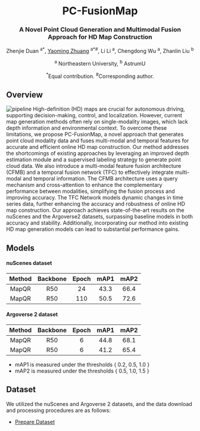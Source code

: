 <div align="center">
<h1>PC-FusionMap</h1>
<h3>A Novel Point Cloud Generation
and Multimodal Fusion Approach for HD Map
Construction</h3>




Zhenjie Duan <sup>a*</sup>, 
[Yaoming Zhuang](http://faculty.neu.edu.cn/zhuangyaoming/) <sup>a*#</sup>, 
Li Li <sup>a</sup>,
Chengdong Wu <sup>a</sup>,
Zhanlin Liu <sup>b</sup>

<sup>a</sup> Northeastern University, 
<sup>b</sup> AstrumU

<sup>*</sup>Equal contribution. <sup>#</sup>Corresponding author.


<div align="left">
  
## Overview
![pipeline](assets/overview_pipeline.jpg)
High-definition (HD) maps are crucial for autonomous driving, supporting decision-making, control, and localization. However, current map generation methods often rely on single-modality images, which lack depth information and environmental context. To overcome these limitations, we propose PC-FusionMap, a novel approach that generates point cloud modality data and fuses multi-modal and temporal features for accurate and efficient online HD map construction. Our method addresses the shortcomings of existing approaches by leveraging an improved depth estimation module and a supervised labeling strategy to generate point cloud data. We also introduce a multi-modal feature fusion architecture (CFMB) and a temporal fusion network (TFC) to effectively integrate multi-modal and temporal information. The CFMB architecture uses a query mechanism and cross-attention to enhance the complementary performance between modalities, simplifying the fusion process and improving accuracy. The TFC Network models dynamic changes in time series data, further enhancing the accuracy and robustness of online HD map construction. Our approach achieves state-of-the-art results on the nuScenes and the Argoverse2 datasets, surpassing baseline models in both accuracy and stability. Additionally, incorporating our method into existing HD map generation models can lead to substantial performance gains.


## Models

#### nuScenes dataset

| Method | Backbone | Epoch | mAP1 | mAP2 | 
| :----: | :------: | :---: | :--: | :--: | 
| MapQR  |   R50    |  24   | 43.3 | 66.4 | 
| MapQR  |   R50    |  110  | 50.5 | 72.6 | 

#### Argoverse 2 dataset

| Method | Backbone | Epoch | mAP1 | mAP2 | 
| :----: | :------: | :---: | :--: | :--: | 
| MapQR  |   R50    |   6   | 44.8 | 68.1 | 
| MapQR  |   R50    |   6   | 41.2 | 65.4 | 



- mAP1 is measured under the thresholds { 0.2, 0.5, 1.0 }
- mAP2 is measured under the thresholds { 0.5, 1.0, 1.5 }

## Dataset
We utilized the nuScenes and Argoverse 2 datasets, and the data download and processing procedures are as follows:
- [Prepare Dataset](docs/prepare_dataset.md)








